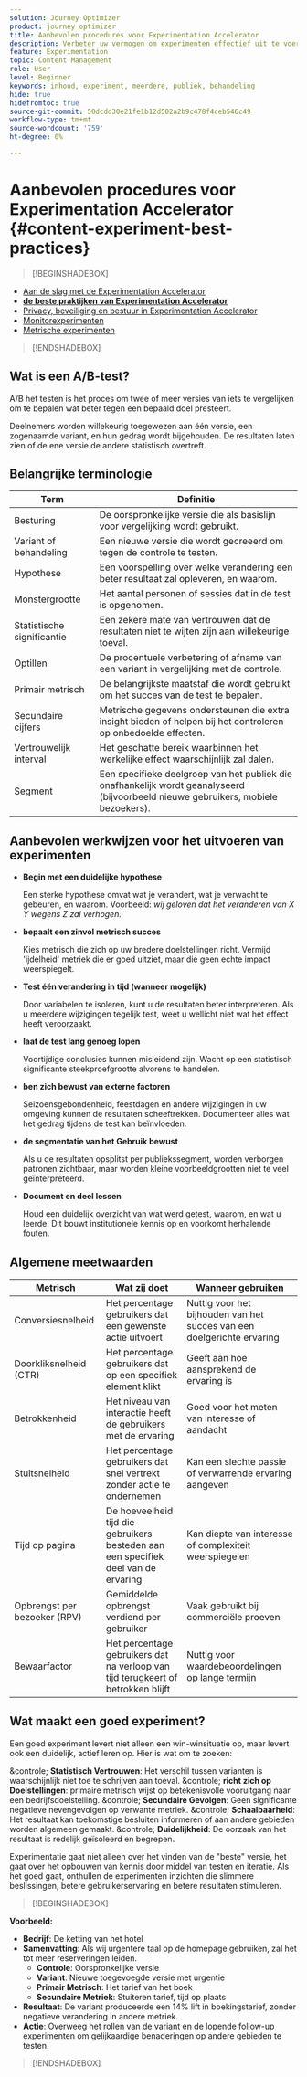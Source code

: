 ```yaml
---
solution: Journey Optimizer
product: journey optimizer
title: Aanbevolen procedures voor Experimentation Accelerator
description: Verbeter uw vermogen om experimenten effectief uit te voeren en inzichten te genereren
feature: Experimentation
topic: Content Management
role: User
level: Beginner
keywords: inhoud, experiment, meerdere, publiek, behandeling
hide: true
hidefromtoc: true
source-git-commit: 50dcdd30e21fe1b12d502a2b9c478f4ceb546c49
workflow-type: tm+mt
source-wordcount: '759'
ht-degree: 0%

---
```


# Aanbevolen procedures voor Experimentation Accelerator {#content-experiment-best-practices}

>[!BEGINSHADEBOX]

* [Aan de slag met de Experimentation Accelerator](experiment-accelerator.md)
* **[de beste praktijken van Experimentation Accelerator](experiment-accelerator-best-practices.md)**
* [Privacy, beveiliging en bestuur in Experimentation Accelerator](experiment-accelerator-security.md)
* [Monitorexperimenten](experiment-accelerator-monitor.md)
* [Metrische experimenten](experiment-accelerator-metrics.md)

>[!ENDSHADEBOX]

## Wat is een A/B-test?

A/B het testen is het proces om twee of meer versies van iets te vergelijken om te bepalen wat beter tegen een bepaald doel presteert.

Deelnemers worden willekeurig toegewezen aan één versie, een zogenaamde variant, en hun gedrag wordt bijgehouden. De resultaten laten zien of de ene versie de andere statistisch overtreft.

## Belangrijke terminologie

| Term | Definitie |
|-|-|
| Besturing | De oorspronkelijke versie die als basislijn voor vergelijking wordt gebruikt. |
| Variant of behandeling | Een nieuwe versie die wordt gecreeerd om tegen de controle te testen. |
| Hypothese | Een voorspelling over welke verandering een beter resultaat zal opleveren, en waarom. |
| Monstergrootte | Het aantal personen of sessies dat in de test is opgenomen. |
| Statistische significantie | Een zekere mate van vertrouwen dat de resultaten niet te wijten zijn aan willekeurige toeval. |
| Optillen | De procentuele verbetering of afname van een variant in vergelijking met de controle. |
| Primair metrisch | De belangrijkste maatstaf die wordt gebruikt om het succes van de test te bepalen. |
| Secundaire cijfers | Metrische gegevens ondersteunen die extra insight bieden of helpen bij het controleren op onbedoelde effecten. |
| Vertrouwelijk interval | Het geschatte bereik waarbinnen het werkelijke effect waarschijnlijk zal dalen. |
| Segment | Een specifieke deelgroep van het publiek die onafhankelijk wordt geanalyseerd (bijvoorbeeld nieuwe gebruikers, mobiele bezoekers). |

## Aanbevolen werkwijzen voor het uitvoeren van experimenten

* **Begin met een duidelijke hypothese**

  Een sterke hypothese omvat wat je verandert, wat je verwacht te gebeuren, en waarom.
Voorbeeld: _wij geloven dat het veranderen van X Y wegens Z zal verhogen._

* **bepaalt een zinvol metrisch succes**

  Kies metrisch die zich op uw bredere doelstellingen richt. Vermijd &#39;ijdelheid&#39; metriek die er goed uitziet, maar die geen echte impact weerspiegelt.

* **Test één verandering in tijd (wanneer mogelijk)**

  Door variabelen te isoleren, kunt u de resultaten beter interpreteren. Als u meerdere wijzigingen tegelijk test, weet u wellicht niet wat het effect heeft veroorzaakt.

* **laat de test lang genoeg lopen**

  Voortijdige conclusies kunnen misleidend zijn. Wacht op een statistisch significante steekproefgrootte alvorens te handelen.

* **ben zich bewust van externe factoren**

  Seizoensgebondenheid, feestdagen en andere wijzigingen in uw omgeving kunnen de resultaten scheeftrekken. Documenteer alles wat het gedrag tijdens de test kan beïnvloeden.

* **de segmentatie van het Gebruik bewust**

  Als u de resultaten opsplitst per publiekssegment, worden verborgen patronen zichtbaar, maar worden kleine voorbeeldgrootten niet te veel geïnterpreteerd.

* **Document en deel lessen**

  Houd een duidelijk overzicht van wat werd getest, waarom, en wat u leerde. Dit bouwt institutionele kennis op en voorkomt herhalende fouten.

## Algemene meetwaarden

| Metrisch | Wat zij doet | Wanneer gebruiken |
|-|-|-|
| Conversiesnelheid | Het percentage gebruikers dat een gewenste actie uitvoert | Nuttig voor het bijhouden van het succes van een doelgerichte ervaring |
| Doorkliksnelheid (CTR) | Het percentage gebruikers dat op een specifiek element klikt | Geeft aan hoe aansprekend de ervaring is |
| Betrokkenheid | Het niveau van interactie heeft de gebruikers met de ervaring | Goed voor het meten van interesse of aandacht |
| Stuitsnelheid | Het percentage gebruikers dat snel vertrekt zonder actie te ondernemen | Kan een slechte passie of verwarrende ervaring aangeven |
| Tijd op pagina | De hoeveelheid tijd die gebruikers besteden aan een specifiek deel van de ervaring | Kan diepte van interesse of complexiteit weerspiegelen |
| Opbrengst per bezoeker (RPV) | Gemiddelde opbrengst verdiend per gebruiker | Vaak gebruikt bij commerciële proeven |
| Bewaarfactor | Het percentage gebruikers dat na verloop van tijd terugkeert of betrokken blijft | Nuttig voor waardebeoordelingen op lange termijn |

## Wat maakt een goed experiment?

Een goed experiment levert niet alleen een win-winsituatie op, maar levert ook een duidelijk, actief leren op.
Hier is wat om te zoeken:

&amp;controle; **Statistisch Vertrouwen**: Het verschil tussen varianten is waarschijnlijk niet toe te schrijven aan toeval.
&amp;controle; **richt zich op Doelstellingen**: primaire metrisch wijst op betekenisvolle vooruitgang naar een bedrijfsdoelstelling.
&amp;controle; **Secundaire Gevolgen**: Geen significante negatieve nevengevolgen op verwante metriek.
&amp;controle; **Schaalbaarheid**: Het resultaat kan toekomstige besluiten informeren of aan andere gebieden worden algemeen gemaakt.
&amp;controle; **Duidelijkheid**: De oorzaak van het resultaat is redelijk geïsoleerd en begrepen.

Experimentatie gaat niet alleen over het vinden van de &quot;beste&quot; versie, het gaat over het opbouwen van kennis door middel van testen en iteratie. Als het goed gaat, onthullen de experimenten inzichten die slimmere beslissingen, betere gebruikerservaring en betere resultaten stimuleren.

>[!BEGINSHADEBOX]

**Voorbeeld:**

* **Bedrijf**: De ketting van het hotel
* **Samenvatting**: Als wij urgentere taal op de homepage gebruiken, zal het tot meer reserveringen leiden.
   * **Controle**: Oorspronkelijke versie
   * **Variant**: Nieuwe toegevoegde versie met urgentie
   * **Primair Metrisch**: Het tarief van het boek
   * **Secundaire Metriek**: Stuiteren tarief, tijd op plaats
* **Resultaat**: De variant produceerde een 14% lift in boekingstarief, zonder negatieve verandering in andere metriek.
* **Actie**: Overweeg het rollen van de variant en de lopende follow-up experimenten om gelijkaardige benaderingen op andere gebieden te testen.

>[!ENDSHADEBOX]
